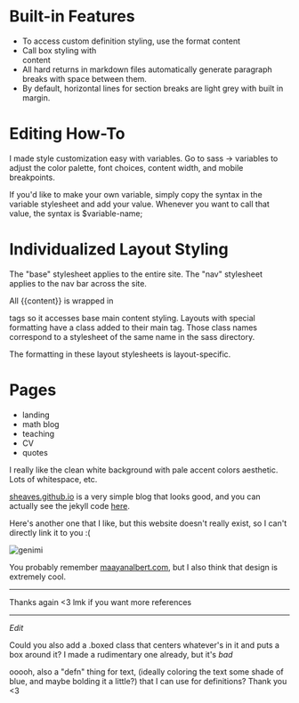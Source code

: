 # Built-in Features

* To access custom definition styling, use the format <span class="defn">content</span>
* Call box styling with <div class="boxed">content</div>
* All hard returns in markdown files automatically generate paragraph breaks with space between them.
* By default, horizontal lines for section breaks are light grey with built in margin.  

# Editing How-To

I made style customization easy with variables. Go to sass -> variables to adjust the color palette, font choices, content width, and mobile breakpoints.

If you'd like to make your own variable, simply copy the syntax in the variable stylesheet and add your value. Whenever you want to call that value, the syntax is $variable-name;

# Individualized Layout Styling

The "base" stylesheet applies to the entire site. The "nav" stylesheet applies to the nav bar across the site.

All {{content}} is wrapped in <main> tags so it accesses base main content styling. Layouts with special formatting have a class added to their main tag. Those class names correspond to a stylesheet of the same name in the sass directory.

The formatting in these layout stylesheets is layout-specific.

# Pages
* landing
* math blog
* teaching
* CV
* quotes

I really like the clean white background with pale accent colors aesthetic.
Lots of whitespace, etc.

[sheaves.github.io](https://sheaves.github.io) is a very simple blog that looks good,
and you can actually see the jekyll code
[here](https://github.com/sheaves/sheaves.github.io).

Here's another one that I like, but this website doesn't really exist,
so I can't directly link it to you :(

![genimi](https://scontent-lax3-1.xx.fbcdn.net/v/t1.15752-9/116453290_710388332858870_8931857397901942835_n.png?_nc_cat=105&_nc_sid=b96e70&_nc_ohc=Nq_p-L4G3BkAX8fofYI&_nc_ht=scontent-lax3-1.xx&oh=809c439ae500c77abf727c0516494aba&oe=5F4B33A5)

You probably remember [maayanalbert.com](https://maayanalbert.com), but I also think that design is
extremely cool.

---

Thanks again <3 lmk if you want more references

---

*Edit*

Could you also add a .boxed class that centers whatever's in it
and puts a box around it? I made a rudimentary one already, but it's _bad_

ooooh, also a "defn" thing for text,
(ideally coloring the text some shade of blue, and maybe bolding it a little?)
that I can use for definitions? Thank you <3
